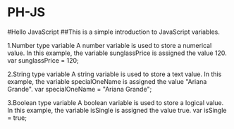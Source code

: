 # PH-JS

#Hello JavaScript
##This is a simple introduction to JavaScript variables.

1.Number type variable
A number variable is used to store a numerical value. In this example, the variable sunglassPrice is assigned the value 120.
var sunglassPrice = 120;

2.String type variable
A string variable is used to store a text value. In this example, the variable specialOneName is assigned the value "Ariana Grande".
var specialOneName = "Ariana Grande";

3.Boolean type variable
A boolean variable is used to store a logical value. In this example, the variable isSingle is assigned the value true.
var isSingle = true;

